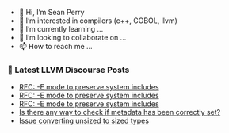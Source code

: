 - 👋 Hi, I’m Sean Perry
- 👀 I’m interested in compilers (c++, COBOL, llvm)
- 🌱 I’m currently learning ...
- 💞️ I’m looking to collaborate on ...
- 📫 How to reach me ...

<!---
s66perry/s66perry is a ✨ special ✨ repository because its `README.md` (this file) appears on your GitHub profile.
You can click the Preview link to take a look at your changes.
--->
### 📕 Latest LLVM Discourse Posts

<!-- DISCOURSE-LLVM:START -->
- [RFC: -E mode to preserve system includes](https://discourse.llvm.org/t/rfc-e-mode-to-preserve-system-includes/73726#post_10)
- [RFC: -E mode to preserve system includes](https://discourse.llvm.org/t/rfc-e-mode-to-preserve-system-includes/73726#post_9)
- [RFC: -E mode to preserve system includes](https://discourse.llvm.org/t/rfc-e-mode-to-preserve-system-includes/73726#post_8)
- [Is there any way to check if metadata has been correctly set?](https://discourse.llvm.org/t/is-there-any-way-to-check-if-metadata-has-been-correctly-set/73710#post_4)
- [Issue converting unsized to sized types](https://discourse.llvm.org/t/issue-converting-unsized-to-sized-types/73730#post_2)
<!-- DISCOURSE-LLVM:END -->
